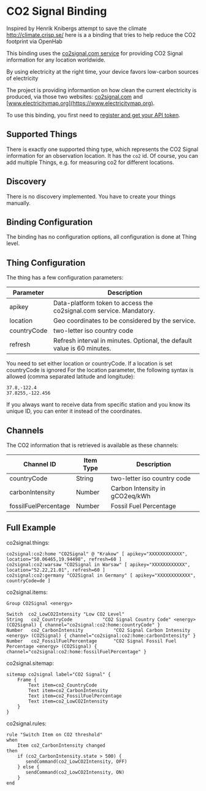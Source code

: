 # CO2 Signal Binding

Inspired by Henrik Knibergs attempt to save the climate http://climate.crisp.se/ here is a a binding that tries to help reduce the CO2 footprint via OpenHab

This binding uses the [co2signal.com service](https://www.co2signal.com) for providing CO2 Signal information for any location worldwide.

By using electricity at the right time, your device favors low-carbon sources of electricity

The project is providing informantion on how clean the current electricity is produced, via those two websites: [co2signal.com](http://www.co2signal.com) and [www.electricitymap.org](https://www.electricitymap.org).

To use this binding, you first need to [register and get your API token](https://www.co2signal.com/).

## Supported Things

There is exactly one supported thing type, which represents the CO2 Signal information for an observation location. It has the `co2` id. Of course, you can add multiple Things, e.g. for measuring co2 for different locations.

## Discovery

There is no discovery implemented. You have to create your things manually.

## Binding Configuration
 
The binding has no configuration options, all configuration is done at Thing level.
 
## Thing Configuration

The thing has a few configuration parameters:

| Parameter | Description                                                              |
|-----------|------------------------------------------------------------------------- |
| apikey    | Data-platform token to access the co2signal.com service. Mandatory. |
| location  | Geo coordinates to be considered by the service. |
| countryCode | two-letter iso country code |
| refresh   | Refresh interval in minutes. Optional, the default value is 60 minutes.  |

You need to set either location or countryCode. If a location is set countryCode is ignored
For the location parameter, the following syntax is allowed (comma separated latitude and longitude):

```
37.8,-122.4
37.8255,-122.456
```

If you always want to receive data from specific station and you know its unique ID, you can enter it
instead of the coordinates. 


## Channels

The CO2 information that is retrieved is available as these channels:


| Channel ID | Item Type    | Description              |
|------------|--------------|------------------------- |
| countryCode | String | two-letter iso country code |
| carbonIntensity | Number | Carbon Intensity in gCO2eq/kWh |
| fossilFuelPercentage | Number | Fossil Fuel Percentage |


## Full Example


co2signal.things:

```
co2signal:co2:home "CO2Signal" @ "Krakow" [ apikey="XXXXXXXXXXXX", location="50.06465,19.94498", refresh=60 ]
co2signal:co2:warsaw "CO2Signal in Warsaw" [ apikey="XXXXXXXXXXXX", location="52.22,21.01", refresh=60 ]
co2signal:co2:germany "CO2Signal in Germany" [ apikey="XXXXXXXXXXXX", countryCode=de ]
```

co2signal.items:

```
Group CO2Signal <energy>

Switch  co2_LowCO2Intensity "Low CO2 Level"
String   co2_CountryCode           "CO2 Signal Country Code" <energy> (CO2Signal) { channel="co2signal:co2:home:countryCode" }
Number   co2_CarbonIntensity           "CO2 Signal Carbon Intensity <energy> (CO2Signal) { channel="co2signal:co2:home:carbonIntensity" }
Number   co2_FossilFuelPercentage      "CO2 Signal Fossil Fuel Percentage <energy> (CO2Signal) { channel="co2signal:co2:home:fossilFuelPercentage" }

```

co2signal.sitemap:

```
sitemap co2signal label="CO2 Signal" {
    Frame {
        Text item=co2_CountryCode
        Text item=co2_CarbonIntensity
        Text item=co2_FossilFuelPercentage
        Text item=co2_LowCO2Intensity
    }
}

```

co2signal.rules:

```
rule "Switch Item on CO2 threshold"
when
    Item co2_CarbonIntensity changed
then
    if (co2_CarbonIntensity.state > 500) {
       sendCommand(co2_LowCO2Intensity, OFF)
    } else {
       sendCommand(co2_LowCO2Intensity, ON)
    }
end
```
